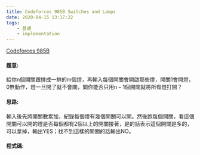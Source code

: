 ```yaml
---
title: Codeforces 985B Switches and Lamps
date: 2020-04-15 13:17:22
tags:
    - 普通
    - implementation
---
```

[Codeforces 985B](https://codeforces.com/problemset/problem/985/B)
<!-- more -->

#### 題意:
給你n個開關跟排成一排的m個燈，再輸入每個開關會開啟那些燈，開關1會開燈，0無動作，燈一旦開了就不會關，問你能否只用n – 1個開關就將所有燈打開？

#### 思路:
輸入後先將開關數累加，紀錄每個燈有幾個開關可以開。然後跑每個開關，看這個開關可以開的燈是否每個都有2個以上的開關接著，是的話表示這個開關是多的，可以拿掉，輸出YES；找不到這樣的開關的話輸出NO。

#### 程式碼:
<script src="https://gist.github.com/Daviswww/fdb447a92830049826ce20745663d70d.js"></script>